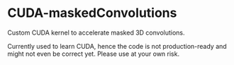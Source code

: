 # CUDA-maskedConvolutions
Custom CUDA kernel to accelerate masked 3D convolutions.

Currently used to learn CUDA, hence the code is not production-ready and might not even be correct yet. Please use at your own risk.
